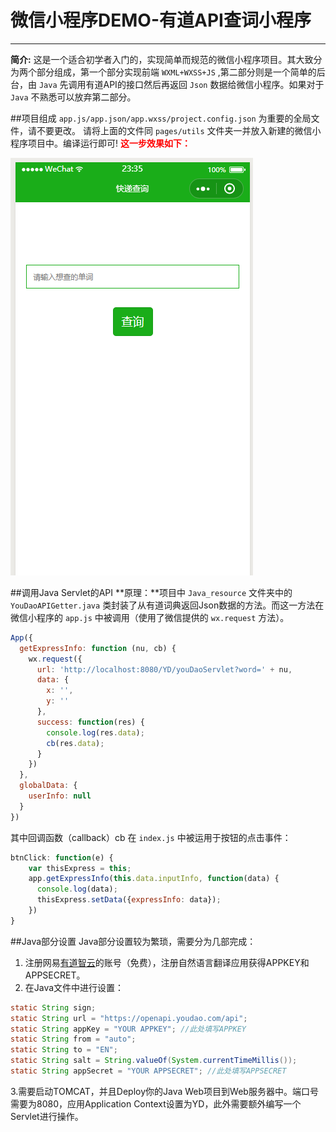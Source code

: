 # 微信小程序DEMO-有道API查词小程序

---

**简介:** 这是一个适合初学者入门的，实现简单而规范的微信小程序项目。其大致分为两个部分组成，第一个部分实现前端 `WXML+WXSS+JS` ,第二部分则是一个简单的后台，由 `Java` 先调用有道API的接口然后再返回 `Json` 数据给微信小程序。如果对于 `Java` 不熟悉可以放弃第二部分。

##项目组成
`app.js/app.json/app.wxss/project.config.json` 为重要的全局文件，请不要更改。
请将上面的文件同 `pages/utils` 文件夹一并放入新建的微信小程序项目中。编译运行即可!
<font color="red">**这一步效果如下：**</font>

![此处输入图片的描述][1]

##调用Java Servlet的API
**原理：**项目中 `Java_resource` 文件夹中的 `YouDaoAPIGetter.java` 类封装了从有道词典返回Json数据的方法。而这一方法在微信小程序的 `app.js` 中被调用（使用了微信提供的 `wx.request` 方法）。
```javascript
App({
  getExpressInfo: function (nu, cb) {
    wx.request({
      url: 'http://localhost:8080/YD/youDaoServlet?word=' + nu,
      data: {
        x: '',
        y: ''
      },
      success: function(res) {
        console.log(res.data);
        cb(res.data);
      }
    })
  },
  globalData: {
    userInfo: null
  }
})
```
其中回调函数（callback）cb 在 `index.js` 中被运用于按钮的点击事件：
```javascript
btnClick: function(e) {
    var thisExpress = this;
    app.getExpressInfo(this.data.inputInfo, function(data) {
      console.log(data);
      thisExpress.setData({expressInfo: data});
    }) 
}
```
##Java部分设置
Java部分设置较为繁琐，需要分为几部完成：
1. 注册网易[有道智云][2]的账号（免费），注册自然语言翻译应用获得APPKEY和APPSECRET。
2. 在Java文件中进行设置：
```java
static String sign;
static String url = "https://openapi.youdao.com/api";
static String appKey = "YOUR APPKEY"; //此处填写APPKEY
static String from = "auto";
static String to = "EN";
static String salt = String.valueOf(System.currentTimeMillis());
static String appSecret = "YOUR APPSECRET"; //此处填写APPSECRET
```
3.需要启动TOMCAT，并且Deploy你的Java Web项目到Web服务器中。端口号需要为8080，应用Application Context设置为YD，此外需要额外编写一个Servlet进行操作。

  [1]: https://github.com/listar2000/java_Projects/blob/master/blogPic/miniprog2.png
  [2]: http://ai.youdao.com/docs/doc-trans-api.s#p02
